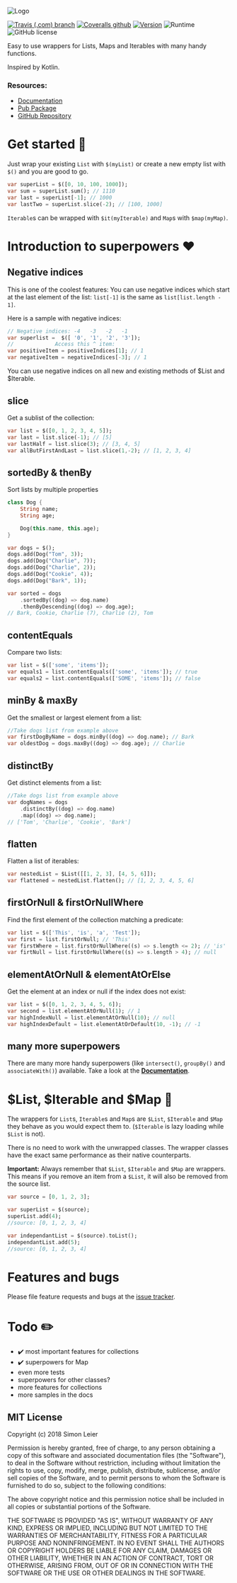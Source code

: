 ![Logo](https://raw.githubusercontent.com/leisim/superpower/master/superpower.png)


[![Travis (.com) branch](https://img.shields.io/travis/com/leisim/superpower/master.svg)](https://travis-ci.com/leisim/superpower) [![Coveralls github](https://img.shields.io/coveralls/github/leisim/superpower.svg)](https://coveralls.io/github/leisim/superpower) [![Version](https://img.shields.io/pub/v/superpower.svg)](https://pub.dartlang.org/packages/superpower) ![Runtime](https://img.shields.io/badge/dart-%3E%3D2.0-brightgreen.svg) ![GitHub license](https://img.shields.io/badge/license-MIT-blue.svg?style=flat)

Easy to use wrappers for Lists, Maps and Iterables with many handy functions.

Inspired by Kotlin.

### Resources:
- [Documentation](https://pub.dartlang.org/documentation/superpower/latest/)
- [Pub Package](https://pub.dartlang.org/packages/superpower)
- [GitHub Repository](https://github.com/leisim/superpower)



# Get started 🎉
Just wrap your existing `List` with `$(myList)` or create a new empty list with `$()` and you are good to go.

```dart
var superList = $([0, 10, 100, 1000]);
var sum = superList.sum(); // 1110
var last = superList[-1]; // 1000
var lastTwo = superList.slice(-2); // [100, 1000]
```

`Iterable`s can be wrapped with `$it(myIterable)` and `Map`s with `$map(myMap)`.


# Introduction to superpowers ❤️

## Negative indices
This is one of the coolest features: You can use negative indices which start at
the last element of the list: `list[-1]` is the same as `list[list.length - 1]`.


Here is a sample with negative indices:
```dart
// Negative indices: -4   -3   -2   -1
var superlist =  $([ '0', '1', '2', '3']);
//             Access this ^ item:
var positiveItem = positiveIndices[1]; // 1
var negativeItem = negativeIndices[-3]; // 1
```
You can use negative indices on all new and existing methods of $List and $Iterable.

## slice
Get a sublist of the collection:
```dart
var list = $([0, 1, 2, 3, 4, 5]);
var last = list.slice(-1); // [5]
var lastHalf = list.slice(3); // [3, 4, 5]
var allButFirstAndLast = list.slice(1,-2); // [1, 2, 3, 4]
```

## sortedBy & thenBy
Sort lists by multiple properties
```dart
class Dog {
    String name;
    String age;

    Dog(this.name, this.age);
}

var dogs = $();
dogs.add(Dog("Tom", 3));
dogs.add(Dog("Charlie", 7));
dogs.add(Dog("Charlie", 2));
dogs.add(Dog("Cookie", 4));
dogs.add(Dog("Bark", 1));

var sorted = dogs
    .sortedBy((dog) => dog.name)
    .thenByDescending((dog) => dog.age);
// Bark, Cookie, Charlie (7), Charlie (2), Tom
```

## contentEquals
Compare two lists:
```dart
var list = $(['some', 'items']);
var equals1 = list.contentEquals(['some', 'items']); // true
var equals2 = list.contentEquals(['SOME', 'items']); // false
```

## minBy & maxBy
Get the smallest or largest element from a list:
```dart
//Take dogs list from example above
var firstDogByName = dogs.minBy((dog) => dog.name); // Bark
var oldestDog = dogs.maxBy((dog) => dog.age); // Charlie
````

## distinctBy
Get distinct elements from a list:
```dart
//Take dogs list from example above
var dogNames = dogs
    .distinctBy((dog) => dog.name)
    .map((dog) => dog.name);
// ['Tom', 'Charlie', 'Cookie', 'Bark']
```

## flatten
Flatten a list of iterables:
```dart
var nestedList = $List([[1, 2, 3], [4, 5, 6]]);
var flattened = nestedList.flatten(); // [1, 2, 3, 4, 5, 6]
```

## firstOrNull & firstOrNullWhere
Find the first element of the collection matching a predicate:
```dart
var list = $(['This', 'is', 'a', 'Test']);
var first = list.firstOrNull; // 'This'
var firstWhere = list.firstOrNullWhere((s) => s.length <= 2); // 'is'
var firtNull = list.firstOrNullWhere((s) => s.length > 4); // null
```

## elementAtOrNull & elementAtOrElse
Get the element at an index or null if the index does not exist:
```dart
var list = $([0, 1, 2, 3, 4, 5, 6]);
var second = list.elementAtOrNull(1); // 1
var highIndexNull = list.elementAtOrNull(10); // null
var highIndexDefault = list.elementAtOrDefault(10, -1); // -1
```

## many more superpowers
There are many more handy superpowers (like `intersect()`, `groupBy()` and
`associateWith()`) available. Take a look at the
**[Documentation](https://pub.dartlang.org/documentation/superpower/latest/)**.


# \$List, \$Iterable and \$Map 🦄
The wrappers for `List`s, `Iterable`s and `Map`s are `$List`, `$Iterable` and `$Map` they
behave as you would expect them to. (`$Iterable` is lazy loading while `$List`
is not).

There is no need to work with the unwrapped classes. The wrapper classes have
the exact same performance as their native counterparts.

**Important:** Always remember that `$List`, `$Iterable` and `$Map` are wrappers.
This means if you remove an item from a `$List`, it will also be removed from
the source list.
```dart
var source = [0, 1, 2, 3];

var superList = $(source);
superList.add(4);
//source: [0, 1, 2, 3, 4]

var independantList = $(source).toList();
independantList.add(5);
//source: [0, 1, 2, 3, 4]
```


# Features and bugs

Please file feature requests and bugs at the 
[issue tracker](https://github.com/leisim/superpower/issues).


# Todo ✏️
- ✔️ most important features for collections
- ✔️ superpowers for Map
- even more tests
- superpowers for other classes?
- more features for collections
- more samples in the docs


## MIT License

Copyright (c) 2018 Simon Leier

Permission is hereby granted, free of charge, to any person obtaining a copy
of this software and associated documentation files (the "Software"), to deal
in the Software without restriction, including without limitation the rights
to use, copy, modify, merge, publish, distribute, sublicense, and/or sell
copies of the Software, and to permit persons to whom the Software is
furnished to do so, subject to the following conditions:

The above copyright notice and this permission notice shall be included in all
copies or substantial portions of the Software.

THE SOFTWARE IS PROVIDED "AS IS", WITHOUT WARRANTY OF ANY KIND, EXPRESS OR
IMPLIED, INCLUDING BUT NOT LIMITED TO THE WARRANTIES OF MERCHANTABILITY,
FITNESS FOR A PARTICULAR PURPOSE AND NONINFRINGEMENT. IN NO EVENT SHALL THE
AUTHORS OR COPYRIGHT HOLDERS BE LIABLE FOR ANY CLAIM, DAMAGES OR OTHER
LIABILITY, WHETHER IN AN ACTION OF CONTRACT, TORT OR OTHERWISE, ARISING FROM,
OUT OF OR IN CONNECTION WITH THE SOFTWARE OR THE USE OR OTHER DEALINGS IN THE
SOFTWARE.